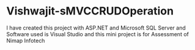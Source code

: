 # Vishwajit-sMVCCRUDOperation
I have created this project with ASP.NET and Microsoft SQL Server and Software used is Visual Studio and this mini project is for Assessment of Nimap Infotech 
